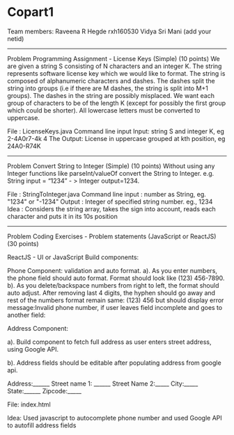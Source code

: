 # Copart1

Team members:
Raveena R Hegde rxh160530
Vidya Sri Mani (add your netid)

-------------------------------------------------------------------------------------------------------------------------------
Problem
Programming Assignment - License Keys (Simple) (10 points)
We are given a string S consisting of N characters and an integer K. The string represents software license key which we would like to format. The string is composed of alphanumeric characters and dashes. The dashes split the string into groups (i.e if there are M dashes, the string is split into M+1 groups). The dashes in the string are possibly misplaced.
We want each group of characters to be of the length K (except for possibly the first group which could be shorter). All lowercase letters must be converted to uppercase.

File : LicenseKeys.java
Command line input Input: string S and integer K, eg 2-4A0r7-4k 4
The Output: License in uppercase grouped at kth position, eg 24A0-R74K

-------------------------------------------------------------------------------------------------------------------------------
Problem
Convert String to Integer (Simple) (10 points)
Without using any Integer functions like parseInt/valueOf convert the String to Integer. e.g. String input = “1234” - > Integer output=1234.

File : StringToInteger.java
Command line input : number as String, eg. "1234" or "-1234"
Output : Integer of specified string number. eg., 1234
Idea : Considers the string array, takes the sign into account, reads each character and puts it in its 10s position

---------------------------------------------------------------------------------------------------------------------------------
Problem
Coding Exercises - Problem statements (JavaScript or ReactJS) (30 points)

ReactJS - UI or JavaScript Build components:

Phone Component: validation and auto format. a). As you enter numbers, the phone field should auto format. Format should look like (123) 456-7890. b). As you delete/backspace numbers from right to left, the format should auto adjust. After removing last 4 digits, the hyphen should go away and rest of the numbers format remain same: (123) 456 but should display error message:Invalid phone number, if user leaves field incomplete and goes to another field:

Address Component:

a). Build component to fetch full address as user enters street address, using Google API.

b). Address fields should be editable after populating address from google api.

Address:______ Street name 1: ______ Street Name 2:_____ City:_____ State:______ Zipcode:_____

File: index.html

Idea: Used javascript to autocomplete phone number and used Google API to autofill address fields
